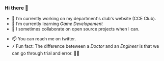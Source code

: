 ### Hi there 👋

- 🔭 I’m currently working on my department's club's website (CCE Club).
- 🌱 I’m currently learning *Game Developement*
- 👯 I sometimes collaborate on open source projects when I can.
<!--- 🤔 I’m looking for help with ...
- 💬 Ask me about ...-->
- 📫 You can reach me on twitter.
- ⚡ Fun fact: The difference beteween a *Doctor* and an *Engineer* is that we can go through trial and error. 🐱‍👤 
